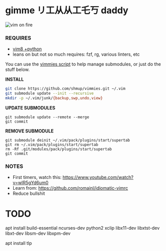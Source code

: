 gimme リ工从从工乇丂 daddy
===================

![vim on fire](https://jtm.keybase.pub/tmp/vim_on_fire.gif)

### REQUIRES

- [vim8 +python](https://github.com/shmup/vimmies/wiki/Installing-vim8)
- leans on but not so much requires: fzf, rg, various linters, etc

You can use the [vimmies script](https://github.com/shmup/vimmies/blob/master/vimmies) to help manage submodules, or just do the stuff below.

**INSTALL**

```sh
git clone https://github.com/shmup/vimmies.git ~/.vim
git submodule update --init --recursive
mkdir -p ~/.vim/junk/{backup,swp,undo,view}
```

**UPDATE SUBMODULES**
```
git submodule update --remote --merge
git commit
```

**REMOVE SUBMODULE**
```
git submodule deinit ~/.vim/pack/plugins/start/supertab
git rm ~/.vim/pack/plugins/start/supertab
rm -Rf .git/modules/pack/plugins/start/supertab
git commit
```

### NOTES

- First timers, watch this: https://www.youtube.com/watch?v=wlR5gYd6um0
- Learn from: https://github.com/romainl/idiomatic-vimrc
- Reduce bullshit


# TODO

apt install build-essential ncurses-dev python2 xclip libx11-dev libxtst-dev libxt-dev libsm-dev libxpm-dev

apt install tlp
